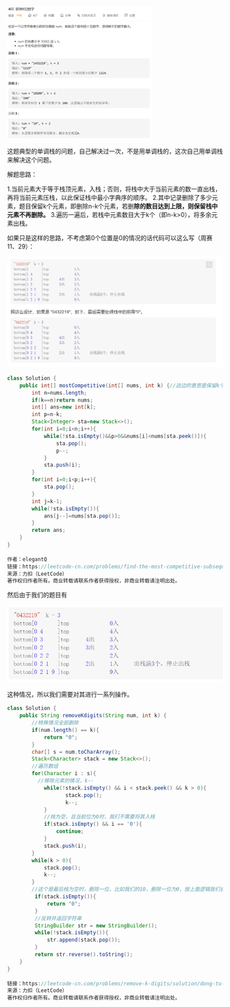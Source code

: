 <img src="402.移掉k位数字.assets/image-20201129161356240.png" alt="image-20201129161356240" style="zoom:33%;" />

这题典型的单调栈的问题，自己解决过一次，不是用单调栈的，这次自己用单调栈来解决这个问题。

解题思路：

1.当前元素大于等于栈顶元素，入栈；否则，将栈中大于当前元素的数一直出栈，再将当前元素压栈，以此保证栈中最小字典序的顺序。
2.其中记录删除了多少元素，题目保留k个元素，即删除n-k个元素，若删**除的数目达到上限，则保留栈中元素不再删除。**
3.遍历一遍后，若栈中元素数目大于k个（即n-k>0），将多余元素出栈。

如果只是这样的思路，不考虑第0个位置是0的情况的话代码可以这么写（周赛11、29）：

![image-20201129162431894](402.移掉k位数字.assets/image-20201129162431894.png)

```java
class Solution {
    public int[] mostCompetitive(int[] nums, int k) {//这边的意思是保留k个数
        int n=nums.length;
        if(k==n)return nums;
        int[] ans=new int[k];
        int p=n-k;
        Stack<Integer> sta=new Stack<>();
        for(int i=0;i<n;i++){
            while(!sta.isEmpty()&&p>0&&nums[i]<nums[sta.peek()]){
                sta.pop();
                p--;
            }
            sta.push(i);
        }
        for(int i=0;i<p;i++){
            sta.pop();
        }
        int j=k-1;
        while(!sta.isEmpty()){
            ans[j--]=nums[sta.pop()];
        }
        return ans;
    }
}

作者：elegantQ
链接：https://leetcode-cn.com/problems/find-the-most-competitive-subsequence/solution/dian-xing-de-dan-diao-zhan-wen-ti-by-elegantq/
来源：力扣（LeetCode）
著作权归作者所有。商业转载请联系作者获得授权，非商业转载请注明出处。
```

然后由于我们的题目有

![image-20201129162508793](402.移掉k位数字.assets/image-20201129162508793.png)

这种情况，所以我们需要对其进行一系列操作。

```java
class Solution {
    public String removeKdigits(String num, int k) {
        //特殊情况全部删除
        if(num.length() == k){
            return "0";
        }
        char[] s = num.toCharArray();
        Stack<Character> stack = new Stack<>();
        //遍历数组
        for(Character i : s){
          //移除元素的情况，k--
            while(!stack.isEmpty() && i < stack.peek() && k > 0){
                   stack.pop();
                   k--;
            }
            //栈为空，且当前位为0时，我们不需要将其入栈
            if(stack.isEmpty() && i == '0'){
                continue;
            }
            stack.push(i);
        }
        while(k > 0){
            stack.pop();
            k--;
        }
        //这个是最后栈为空时，删除一位，比如我们的10，删除一位为0，按上面逻辑我们会返回""，所以我们让其返回"0"
         if(stack.isEmpty()){
             return "0";
         }
         //反转并返回字符串
         StringBuilder str = new StringBuilder();
         while(!stack.isEmpty()){
             str.append(stack.pop());
         }
         return str.reverse().toString();
    }
}

链接：https://leetcode-cn.com/problems/remove-k-digits/solution/dong-tu-shuo-suan-fa-zhi-yi-diao-kwei-shu-zi-by-yu/
来源：力扣（LeetCode）
著作权归作者所有。商业转载请联系作者获得授权，非商业转载请注明出处。
```


